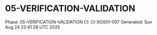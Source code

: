 # 05-VERIFICATION-VALIDATION
Phase: 05-VERIFICATION-VALIDATION
CI: CI-XO001-007
Generated: Sun Aug 24 22:41:28 UTC 2025
